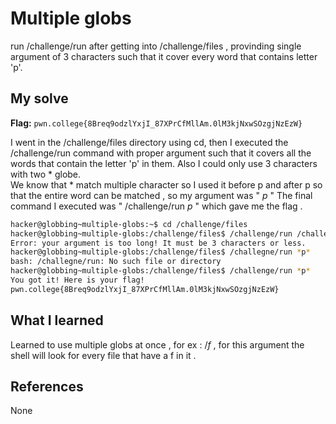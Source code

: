 # Multiple globs
run /challenge/run after getting into /challenge/files , provinding single argument of 3 characters such that it cover every word that contains letter 'p'.

## My solve
**Flag:** `pwn.college{8Breq9odzlYxjI_87XPrCfMllAm.0lM3kjNxwSOzgjNzEzW}`

I went in the /challenge/files directory using cd, then I executed the /challenge/run command with proper argument such that it covers all the words that contain the 
letter 'p' in them. Also I could only use  3 characters with two * globe. <br>
We know that * match multiple character so I used it before p and after p so that the entire word can be matched , so my argument was " *p* "
The final command I executed was " /challenge/run *p* " which gave me the flag . 

```bash
hacker@globbing~multiple-globs:~$ cd /challenge/files
hacker@globbing~multiple-globs:/challenge/files$ /challenge/run /challenge/files/*p*
Error: your argument is too long! It must be 3 characters or less.
hacker@globbing~multiple-globs:/challenge/files$ /challegne/run *p*
bash: /challegne/run: No such file or directory
hacker@globbing~multiple-globs:/challenge/files$ /challenge/run *p*
You got it! Here is your flag!
pwn.college{8Breq9odzlYxjI_87XPrCfMllAm.0lM3kjNxwSOzgjNzEzW}
```
## What I learned
Learned to use multiple globs at once , for ex : /*f* , for this argument the shell will look for every file that have a f in it . 

## References
None
